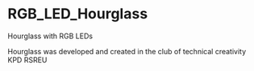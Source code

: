 # RGB_LED_Hourglass
Hourglass with RGB LEDs

Hourglass was developed and created
in the club of technical creativity KPD RSREU

